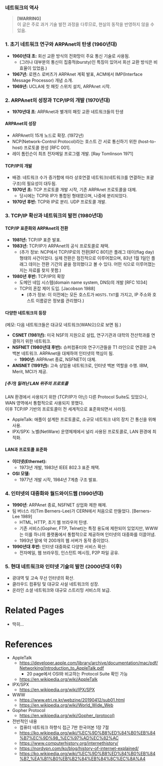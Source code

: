 ### 네트워크의 역사

> **[WARRING]**    
> 이 글은 주로 과거 기술 발전 과정을 다루므로, 현실의 동작을 반영하지 않을 수 있음.

### 1. **초기 네트워크 연구와 ARPAnet의 탄생 (1960년대)**

- **1960년대 초:** 회선 교환 방식의 전화망이 주요 통신 기술로 사용됨.
    - (그러나 대부분의 통신이 집중적(bursty)인 특징이 있어서 회선 교환 방식은 비효율이 있었음.)
- **1967년:** 로렌스 로버츠가 ARPAnet 계획 발표, ACM에서 IMP(Interface Message Processor) 개념 소개.
- **1969년:** UCLA에 첫 패킷 스위치 설치, ARPAnet 시작.

### 2. **ARPAnet의 성장과 TCP/IP의 개발 (1970년대)**

- **1970년대 초**: ARPAnet과 별개의 패킷 교환 네트워크들의 탄생

#### **ARPAnet의 성장**
  - ARPAnet이 15개 노드로 확장. (1972년)
  - NCP(Network-Control Protocol)라는 호스트 간 서로 통신하기 위한 (host-to-host) 프로토콜 완성 [RFC 001].
  - 레이 톰린슨이 최초 전자메일 프로그램 개발. [Ray Tomlinson 1971]

#### **TCP/IP의 개발**
- 배경: 네트워크 수가 증가함에 따라 상호연결 네트워크(네트워크를 연결하는 포괄 구조)의 필요성이 대두됨.
- **1970년 초:** TCP 프로토콜 개발 시작, 기존 ARPAnet 프로토콜을 대체.
    - 당시에는 TCP와 IP가 통합된 형태였으며, 나중에 분리되었다.
- **1970년 후반:** TCP와 IP로 분리. UDP 프로토콜 개발.

### 3. **TCP/IP 확산과 네트워크의 발전 (1980년대)**

#### **TCP/IP 표준화와 ARPAnet의 전환**
- **1981년:** TCP/IP 표준 발표.
- **1983년:** TCP/IP가 ARPAnet의 공식 프로토콜로 채택.
    - (추가 정보: NCP에서 TCP/IP로의 전환[RFC 801]은 플래그 데이(flag day) 형태의 사건이었다. 실제 전환은 점진적으로 이루어졌으며, 83년 1월 1일인 플래그 데이는 전환 기간의 끝을 정의했다고 볼 수 있다. 어떤 식으로 이루어졌는지는 자료를 찾지 못함.)
- **1980년 후반:** TCP/IP의 확장
    - 도메인 네임 시스템(domain name system, DNS)의 개발 [RFC 1034]
    - TCP의 혼잡 제어 도입. [Jacobson 1988]
        - (추가 정보: 이 이전에는 모든 호스트가 `HOSTS.TXT`를 가지고, IP 주소와 호스트 이름같은 정보를 관리했다.)

#### **다양한 네트워크의 등장**

(메모: 다음 네트워크들은 대규모 네트워크(WAN으)으로 보면 됨.)

- **CSNET (1981년):** 미국 NSF의 지원으로 설립, 연구기관과 대학의 전산학과를 연결하기 위한 네트워크.
- **NSFNET (1980년대 후반):** 슈퍼컴퓨터와 연구기관들을 T1 라인으로 연결한 고속 백본 네트워크. ARPAnet을 대체하여 인터넷의 핵심이 됨.
  - **1990년:** ARPAnet 종료, NSFNET이 대체.
- **ANSNET (1991년):** 고속 상업용 네트워크로, 인터넷 백본 역할을 수행. IBM, Merit, MCI가 제공.

##### [추가] 밀려난 LAN 위주의 프로토콜

LAN 환경에서 사용되기 위한 (TCP/IP가 아닌) 다른 Protocol Suite도 있었으나, WAN 영역에서 통합적으로 사용되지 못했다.    
이후 TCP/IP 기반의 프로토콜이 전 세계적으로 표준화되면서 사라짐. 

- AppleTalk: 애플이 설계한 프로토콜로, 소규모 네트워크 내의 장치 간 통신을 위해 사용.
- IPX/SPX: 노벨(NetWare) 운영체제에서 널리 사용된 프로토콜로, LAN 환경에 최적화.

#### **LAN과 프로토콜 표준화**
- **이더넷(Ethernet):** 
  - 1973년 개발, 1983년 IEEE 802.3 표준 채택.
- **OSI 모델:** 
  - 1977년 개발 시작, 1984년 7계층 구조 발표.

### 4. **인터넷의 대중화와 월드와이드웹 (1990년대)**

- **1990년**: ARPAnet 종료, NSFNET 상업화 제한 해제.
- 팀 버너스 리(Tim Berners-Lee)가 CERN에서 처음으로 만들었다. [Berners-Lee 1989]
  - HTML, HTTP, 초기 웹 브라우저 탄생.
  - 기존 서비스(Gopher, FTP, Telnet)는 특정 용도에 제한되어 있었지만, WWW는 이를 하나의 플랫폼에서 통합적으로 제공하며 인터넷의 대중화를 이끌어냄.
  - 1993년 말에 약 200개의 웹 서버가 동작 중이었다. 
- **1990년대 후반:** 인터넷 대중화로 다양한 서비스 확산:
  - 전자메일, 웹 브라우징, 인스턴트 메시징, P2P 파일 공유.

### 5. **현대 네트워크와 인터넷 기술의 발전 (2000년대 이후)**
- 광대역 및 고속 무선 인터넷의 확산.
- 클라우드 컴퓨팅 및 대규모 사설 네트워크의 성장.
- 온라인 소셜 네트워크와 대규모 스트리밍 서비스의 보급.

# Related Pages

- 딱히...

# References

- AppleTalk
    - https://developer.apple.com/library/archive/documentation/mac/pdf/Networking/Introduction_to_AppleTalk.pdf
        - 20 page에서 OSI와 비교하는 Protocol Suite 확인 가능
    - https://en.wikipedia.org/wiki/AppleTalk
- IPX/SPX
    - https://en.wikipedia.org/wiki/IPX/SPX
- WWW
    - https://www.etri.re.kr/webzine/20190412/sub01.html
    - https://en.wikipedia.org/wiki/World_Wide_Web
- Gopher Protocol
    - https://en.wikipedia.org/wiki/Gopher_(protocol)
- 전반적인 내용
    - 컴퓨터 네트워크 하향식 접근 7판 한국어본 1장 7절
    - https://ko.wikipedia.org/wiki/%EC%9D%B8%ED%84%B0%EB%84%B7%EC%9D%98_%EC%97%AD%EC%82%AC
    - https://www.computerhistory.org/internethistory/ 
    - https://nordvpn.com/ko/blog/history-of-internet-explained/
    - https://ko.wikipedia.org/wiki/%EC%9D%B8%ED%84%B0%EB%84%B7_%EA%B1%B0%EB%B2%84%EB%84%8C%EC%8A%A4